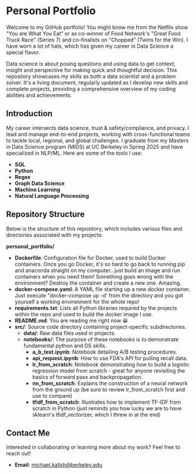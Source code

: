 # Personal Portfolio

Welcome to my GitHub portfolio! You might know me from the Netflix show "You are What You Eat" or as co-winner of Food Network's "Great Food Truck Race" (Series 7) and co-finalists on "Chopped" (Twins for the Win). I have worn a lot of hats, which has given my career in Data Science a special flavor. 

Data science is about posing questions and using data to get context, insight and perspective for making quick and thoughtful decision. This repository showcases my skills as both a data scientist and a problem solver. It's a living document, regularly updated as I develop new skills and complete projects, providing a comprehensive overview of my coding abilities and achievements.

## Introduction

My career intersects data science, trust & safety/compliance, and privacy. I lead and manage end-to-end projects, working with cross-functional teams to tackle local, regional, and global challenges. I graduate from my Masters in Data Science program (MIDS) at UC Berkeley in Spring 2025 and have specialized in NLP/ML. Here are some of the tools I use:

- **SQL**
- **Python**
- **Regex**
- **Graph Data Science**
- **Machine Learning**
- **Natural Language Processing**

## Repository Structure

Below is the structure of this repository, which includes various files and directories associated with my projects:

**personal_portfolio/**
  - **Dockerfile**: Configuration file for Docker, used to build Docker containers. Once you go Docker, it's so hard to go back to running pip and anaconda straight on my computer...just build an image and run containers when you need them! Something goes wrong with the environment? Destroy the container and create a new one. Amazing.
  - **docker-compose.yaml**: A YAML file starting up a new docker container. Just execute "docker-compose up -d' from the directory and you got yourself a working environment for the whole repo!
  - **requirements.txt**: Lists all Python libraries required by the projects within the repo and used to build the docker image I use.
  - **README.md**: You are reading me right now 😀
  - **src/**: Source code directory containing project-specific subdirectories.
    - **data/**: Raw data files used in projects.
    - **notebooks/**: The purpose of these notebooks is to demonstrate fundamental python and DS skills.
      - **a_b_test.ipynb**: Notebook detailing A/B testing procedures.
      - **api_request.ipynb**: How to use FDA's API for pulling recall data.
      - **lr_from_scratch**: Notebook demonstrating how to build a logistic regression model from scratch - great for anyone revisiting the basics of forward pass and backpropagation.
      - **nn_from_scratch**: Explains the construction of a neural network from the ground up (be sure to review lr_from_scratch first and use to compare)
      - **tfidf_from_scratch**: Illustrates how to implement TF-IDF from scratch in Python (just reminds you how lucky we are to have sklearn's tfidf_vectorizer, which I threw in at the end)


## Contact Me

Interested in collaborating or learning more about my work? Feel free to reach out!

- **Email**: [michael.kalish@berkeley.edu](mailto:michael.kalish@berkeley.edu)


